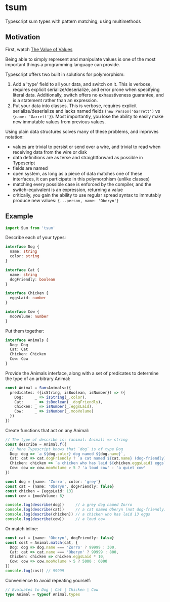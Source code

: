 # tsum
Typescript sum types with pattern matching, using multimethods

## Motivation
First, watch [The Value of Values](https://www.youtube.com/watch?v=-6BsiVyC1kM)

Being able to simply represent and manipulate values is one of the most important things a programming language can provide.

Typescript offers two built in solutions for polymorphism:
1. Add a 'type' field to all your data, and switch on it.  This is verbose, requires explicit serialize/deserialize, and error prone when specifying literal data.  Additionally, switch offers no exhaustiveness guarantee, and is a statement rather than an expression.
2. Put your data into classes.  This is verbose, requires explicit serialize/deserialize and lacks named fields (`new Person('Garrett')` vs `{name: 'Garrett'}`).  Most importantly, you lose the ability to easily make new immutable values from previous values.

Using plain data structures solves many of these problems, and improves notation:
- values are trivial to persist or send over a wire, and trivial to read when receiving data from the wire or disk
- data definitions are as terse and straightforward as possible in Typescript
- fields are named
- open system, as long as a piece of data matches one of these interfaces, it can participate in this polymorphism (unlike classes)
- matching every possible case is enforced by the compiler, and the switch-equivalent is an expression, returning a value
- critically, you gain the ability to use regular spread syntax to immutably produce new values: `{...person, name: 'Oberyn'}`

## Example
```ts
import Sum from 'tsum'
```


Describe each of your types:
```ts
interface Dog {
  name: string
  color: string
}

interface Cat {
  name: string 
  dogFriendly: boolean
}

interface Chicken {
  eggsLaid: number
}

interface Cow {
  mooVolume: number
}
```

Put them together:
```ts
interface Animals {
  Dog: Dog
  Cat: Cat
  Chicken: Chicken
  Cow: Cow
}
```

Provide the Animals interface, along with a set of predicates to determine the type of an arbitrary Animal:
```ts
const Animal = Sum<Animals>({
  predicates: ({isString, isBoolean, isNumber}) => ({
    Dog:     _ => isString(_.color),
    Cat:     _ => isBoolean(_.dogFriendly),
    Chicken: _ => isNumber(_.eggsLaid),
    Cow:     _ => isNumber(_.mooVolume)
  })
})
```


Create functions that act on any Animal:
```ts
// The type of describe is: (animal: Animal) => string
const describe = Animal.f({
  // here Typescript knows that `dog` is of type Dog
  Dog: dog => `a ${dog.color} dog named ${dog.name}`,
  Cat: cat => cat.dogFriendly ? `a cat named ${cat.name} (dog-friendly)` : `a cat named ${cat.name} (not dog-friendly)`,
  Chicken: chicken => `a chicken who has laid ${chicken.eggsLaid} eggs`,
  Cow: cow => cow.mooVolume > 5 ? 'a loud cow' : 'a quiet cow'
})

const dog = {name: 'Zorro', color: 'grey'}
const cat = {name: 'Oberyn', dogFriendly: false}
const chicken = {eggsLaid: 13}
const cow = {mooVolume: 6}

console.log(describe(dog))     // a grey dog named Zorro
console.log(describe(cat))     // a cat named Oberyn (not dog-friendly)
console.log(describe(chicken)) // a chicken who has laid 13 eggs
console.log(describe(cow))     // a loud cow
```

Or match inline:
```ts
const cat = {name: 'Oberyn', dogFriendly: false}
const cost = Animal.match(cat, {
  Dog: dog => dog.name === 'Zorro' ? 99999 : 300,
  Cat: cat => cat.name === 'Oberyn' ? 99999 : 800,
  Chicken: chicken => chicken.eggsLaid * 10,
  Cow: cow => cow.mooVolume > 5 ? 5000 : 6000
})
console.log(cost) // 99999
```

Convenience to avoid repeating yourself:
```ts
// Evaluates to Dog | Cat | Chicken | Cow
type Animal = typeof Animal.types
```
